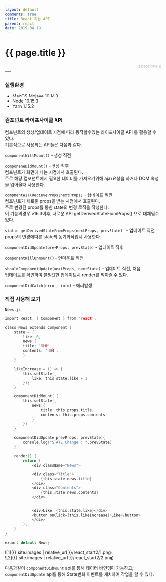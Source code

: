 ```yaml
---
layout: default
comments: true
title: React 기본 API
parent: react
date: 2019.04.19
---
```


<h1>{{ page.title }}</h1>  
<div style="text-align:right; font-size:11px; color:#aaa">{{ page.date }} </div>
---

### 실행환경
- MacOS Mojave 10.14.3
- Node 10.15.3
- Yarn 1.15.2

### 컴포넌트 라이프사이클 API
컴포넌트의 생성/업데이트 시점에 따라 동작할수있는 라이프사이클 API 를 활용할 수 있다.  
기본적으로 사용되는 API들은 다음과 같다.  

`componentWillMount()` - 생성 직전  

`componeneDidMount()` - 생성 직후  
컴포넌트가 화면에 나는 시점에서 호출된다.   
주로 해당 컴포넌트에서 필요한 데이터를 가져오기위해 ajax요청을 하거나 DOM 속성을 읽어올때 사용한다.

`compnentWillRecieveProps(nextProps)` - 업데이트 직전  
컴포넌트가 새로운 props을 받는 시점에서 호출된다.    
주로 변경된 props를 통한 state의 변경 로직을 작성한다.    
이 기능의경우 v16.3이후, 새로운 API  getDerivedStateFromProps()  으로 대체될수있다.

`static getDerivedStateFromProps(nextProps, prevState) ` - 업데이트 직전    
props의 변경에따른 state의 동기화작업시 사용한다.

`componentDidUpdate(prevProps, prevState)` - 업데이트 직후  

`componentWillUnmount()` - 언마운트 직전   

`shouldComponentUpdate(nextProps, nextState)` - 업데이트 직전, 처음  
업데이트를 확인하여 불필요한 업데이트시 render를 막아줄 수 있다.   

`componentDidCatch(error, info)` - 에러발생

### 직접 사용해 보기
`News.js`  
```c
import React, { Component } from 'react';

class News extends Component {
    state = {
        like: 0,
        news:{
        title: '제목',
        contents: '내용',
        }
    }

    likeIncrease = () => {
        this.setState({
            like: this.state.like + 1
        });
    }

    componentDidMount(){
        this.setState({
            news:{
                title: this.props.title,
                contents: this.props.contents
            }
        })
    }

    componentDidUpdate(prevProps, prevState){
        console.log("STATE Change : ",prevState)
    }

    render() {
        return (
            <div className="News">

            <div class="Title">
                {this.state.news.title}
            </div>
            <div class="Contents">
                {this.state.news.contents}
            </div>


            <div>Like :{this.state.like}</div>
            <button onClick={this.likeIncrease}>Like</button>
            </div>
        );
    }
}

export default News;

```

![1]({{ site.images | relative_url }}/react_start2/1.png)  
![2]({{ site.images | relative_url }}/react_start2/2.png)  

다음과같이 `componentDidMount` api를 통해 데이터 바인딩이 가능하고,  `componentDidUpdate` api를 통해 State변화 이벤트를 캐치하여 작업을 할 수 있다.

